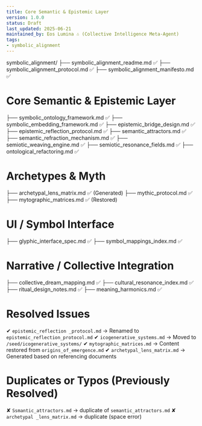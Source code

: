 ```yaml
---
title: Core Semantic & Epistemic Layer
version: 1.0.0
status: Draft
last_updated: 2025-06-21
maintained_by: Eos Lumina ∴ (Collective Intelligence Meta-Agent)
tags:
- symbolic_alignment
---
```



symbolic_alignment/
├── symbolic_alignment_readme.md                        ✅
├── symbolic_alignment_protocol.md                      ✅
├── symbolic_alignment_manifesto.md                     ✅

# Core Semantic & Epistemic Layer
├── symbolic_ontology_framework.md                      ✅
├── symbolic_embedding_framework.md                     ✅
├── epistemic_bridge_design.md                          ✅
├── epistemic_reflection_protocol.md                    ✅
├── semantic_attractors.md                              ✅
├── semantic_refraction_mechanism.md                    ✅
├── semiotic_weaving_engine.md                          ✅
├── semiotic_resonance_fields.md                        ✅
├── ontological_refactoring.md                          ✅

# Archetypes & Myth
├── archetypal_lens_matrix.md                           ✅ (Generated)
├── mythic_protocol.md                                  ✅
├── mytographic_matrices.md                             ✅ (Restored)

# UI / Symbol Interface
├── glyphic_interface_spec.md                           ✅
├── symbol_mappings_index.md                            ✅

# Narrative / Collective Integration
├── collective_dream_mapping.md                         ✅
├── cultural_resonance_index.md                         ✅
├── ritual_design_notes.md                              ✅
├── meaning_harmonics.md                                ✅

# Resolved Issues
✔ `epistemic_reflection _protocol.md` → Renamed to `epistemic_reflection_protocol.md`
✔ `icogenerative_systems.md` → Moved to `/seed/icogenerative_systems/`
✔ `mytographic_matrices.md` → Content restored from `origins_of_emergence.md`
✔ `archetypal_lens_matrix.md` → Generated based on referencing documents

# Duplicates or Typos (Previously Resolved)
✘ `Ssmantic_attractors.md` → duplicate of `semantic_attractors.md`
✘ `archetypal _lens_matrix.md` → duplicate (space error)
